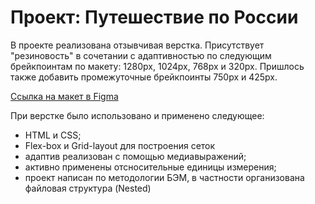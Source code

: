 # Проект: Путешествие по России

В проекте реализована отзывчивая верстка. Присутствует "резиновость" в сочетании с адаптивностью по следующим брейкпоинтам по макету: 1280px, 1024px, 768px и 320px. Пришлось также добавить промежуточные брейкпоинты 750px и 425px.

[Ссылка на макет в Figma](https://www.figma.com/file/5S2WSbEFL6awjVWJ0NWL8Q/Sprint-3_-Russia-_-desktop-mobile?node-id=28503%3A0)

При верстке было использовано и применено следующее:

* HTML и CSS;
* Flex-box и Grid-layout для построения сеток
* адаптив реализован с помощью медиавыражений;
* активно применены отсносительные единицы измерения;
* проект написан по методологии БЭМ, в частности организована файловая структура (Nested)
